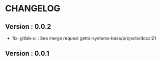 # CHANGELOG

## Version : 0.0.2

- fix: gitlab-ci : See merge request getto-systems-base/projects/docs!21


## Version : 0.0.1



